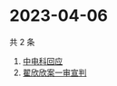 # 2023-04-06

共 2 条

<!-- BEGIN -->
<!-- 最后更新时间 Thu Apr 06 2023 00:07:37 GMT+0800 (China Standard Time) -->

1. [中电科回应](https://www.zhihu.com/search?q=中电科回应)
1. [翟欣欣案一审宣判](https://www.zhihu.com/search?q=翟欣欣案一审宣判)

<!-- END -->
